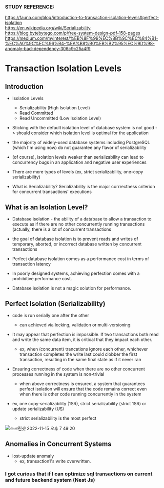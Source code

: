 ### STUDY REFERENCE: 
https://fauna.com/blog/introduction-to-transaction-isolation-levels#perfect-isolation <br />
https://en.wikipedia.org/wiki/Serializability <br />
https://blog.bytebytego.com/p/free-system-design-pdf-158-pages <br />
https://medium.com/myinterest/%EB%8F%99%EC%8B%9C%EC%84%B1-%EC%A0%9C%EC%96%B4-%EA%B8%B0%EB%B2%95%EC%9D%98-anomaly-bad-dependency-306c9c25a4f9 <br />

# Transaction Isolation Levels


## Introduction


* Isolation Levels
  * Serializability (High Isolation Level)
  * Read Committed
  * Read Uncommitted (Low Isolation Level)


* Sticking with the default isolation level of database system is not good -> should consider which isolation level is optimal for the application


* the majority of widely-used database systems including PostgreSQL (which I'm using now) do not guarantee any flavor of serializability


* (of course), isolation levels weaker than serializability can lead to concurrency bugs in an application and negative user experiences


* There are more types of levels (ex, strict serializability, one-copy serializability)


* What is Serializability? Serializability is the major corrrectness criterion for concurrent transactions' executions


## What is an Isolation Level?


* Database isolation - the ability of a database to allow a transaction to execute as if there are no other concurrently running transactions (actually, there is a lot of concurrent transactions


* the goal of database isolation is to prevent reads and writes of temporary, aborted, or incorrect database written by concurrent transactions


* Perfect database isolation comes as a performance cost in terms of transaction latency


* In poorly designed systems, achieving perfection comes with a prohibitive performance cost.


* Database isolation is not a magic solution for performance.


## Perfect Isolation (Serializability)


* code is run serially one after the other
  * can achieved via locking, validation or multi-versioning


* It may appear that perfection is impossible. If two transactions both read and write the same data item, it is critical that they impact each other.
  * ex, when (concurrent) trancations ignore each other, whichever transaction completes the write last could clobber the first transaction, resulting in the same final state as if it never ran


* Ensuring correctness of code when there are no other concurrent processes running in the system is non-trivial
  * when above correctness is ensured, a system that guarantees perfect isolation will ensure that the code remains correct even when there is other code running concurrently in the system


* ex, one copy-serializability (1SR), strict serializability (strict 1SR) or update serializability (US)
  * strict serializability is the most perfect

![스크린샷 2022-11-15 오후 7 49 20](https://user-images.githubusercontent.com/20631646/201901423-5781ff76-1144-40a0-935a-452dfac4e3de.png)

## Anomalies in Concurrent Systems

* lost-update anomaly
  * ex, transaction1's write overwritten.

### I got curious that if I can optimize sql transactions on current and future backend system (Nest Js)



